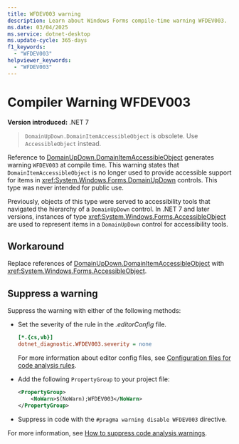 ```yaml
---
title: WFDEV003 warning
description: Learn about Windows Forms compile-time warning WFDEV003. 'DomainUpDown.DomainItemAccessibleObject' is obsolete. Use 'AccessibleObject' instead.
ms.date: 03/04/2025
ms.service: dotnet-desktop
ms.update-cycle: 365-days
f1_keywords:
  - "WFDEV003"
helpviewer_keywords:
  - "WFDEV003"
---
```

# Compiler Warning WFDEV003

**Version introduced:** .NET 7

> `DomainUpDown.DomainItemAccessibleObject` is obsolete. Use `AccessibleObject` instead.

Reference to [DomainUpDown.DomainItemAccessibleObject](xref:System.Windows.Forms.DomainUpDown.DomainItemAccessibleObject) generates warning `WFDEV003` at compile time. This warning states that `DomainItemAccessibleObject` is no longer used to provide accessible support for items in <xref:System.Windows.Forms.DomainUpDown> controls. This type was never intended for public use.

Previously, objects of this type were served to accessibility tools that navigated the hierarchy of a `DomainUpDown` control. In .NET 7 and later versions, instances of type <xref:System.Windows.Forms.AccessibleObject> are used to represent items in a `DomainUpDown` control for accessibility tools.

## Workaround

Replace references of [DomainUpDown.DomainItemAccessibleObject](xref:System.Windows.Forms.DomainUpDown.DomainItemAccessibleObject) with <xref:System.Windows.Forms.AccessibleObject>.

## Suppress a warning

Suppress the warning with either of the following methods:

- Set the severity of the rule in the _.editorConfig_ file.

  ```ini
  [*.{cs,vb}]
  dotnet_diagnostic.WFDEV003.severity = none
  ```

  For more information about editor config files, see [Configuration files for code analysis rules](/dotnet/fundamentals/code-analysis/configuration-files).

- Add the following `PropertyGroup` to your project file:

  ```xml
  <PropertyGroup>
      <NoWarn>$(NoWarn);WFDEV003</NoWarn>
  </PropertyGroup>
  ```

- Suppress in code with the `#pragma warning disable WFDEV003` directive.

For more information, see [How to suppress code analysis warnings](/dotnet/fundamentals/code-analysis/suppress-warnings).
